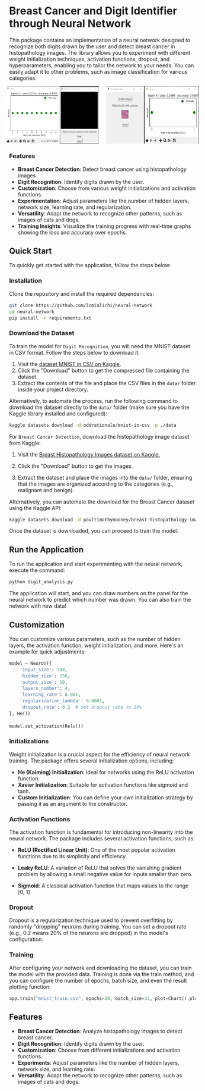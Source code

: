 # Breast Cancer and Digit Identifier through Neural Network

This package contains an implementation of a neural network designed to recognize both digits drawn by the user and detect breast cancer in histopathology images. The library allows you to experiment with different weight initialization techniques, activation functions, dropout, and hyperparameters, enabling you to tailor the network to your needs. You can easily adapt it to other problems, such as image classification for various categories.

<div style="display:flex; justify-content: center; gap: 20px;">
  <img src="img/mintty_HxflF9c7tT.gif" width="250"/>
  <img src="img/Code_759jF7v1hl.gif" width="250"/>
</div>


### Features
- **Breast Cancer Detection**: Detect breast cancer using histopathology images
- **Digit Recognition**: Identify digits drawn by the user.
- **Customization**: Choose from various weight initializations and activation functions.
- **Experimentation**: Adjust parameters like the number of hidden layers, network size, learning rate, and regularization.
- **Versatility**: Adapt the network to recognize other patterns, such as images of cats and dogs.
- **Training Insights**: Visualize the training progress with real-time graphs showing the loss and accuracy over epochs.

## Quick Start
To quickly get started with the application, follow the steps below:

### Installation
Clone the repository and install the required dependencies:

```bash
git clone https://github.com/lcmialichi/neural-network
cd neural-network
pip install -r requirements.txt
```

### Download the Dataset
To train the model for ``Digit Recognition``, you will need the MNIST dataset in CSV format. Follow the steps below to download it:
 1. Visit the [dataset MNIST in CSV on Kaggle](https://www.kaggle.com/datasets/oddrationale/mnist-in-csv).
 2. Click the "Download" button to get the compressed file containing the dataset.
 3. Extract the contents of the file and place the CSV files in the ``data/`` folder inside your project directory.

Alternatively, to automate the process, run the following command to download the dataset directly to the ``data/`` folder (make sure you have the Kaggle library installed and configured):

```bash
kaggle datasets download -d oddrationale/mnist-in-csv -p ./data
```

For ``Breast Cancer Detection``, download the histopathology image dataset from Kaggle:  
1. Visit the [Breast Histopathology Images dataset on Kaggle.](https://www.kaggle.com/datasets/paultimothymooney/breast-histopathology-images/data)

2. Click the "Download" button to get the images.
3. Extract the dataset and place the images into the ``data/`` folder, ensuring that the images are organized according to the categories (e.g., malignant and benign).


Alternatively, you can automate the download for the Breast Cancer dataset using the Kaggle API:

```bash
kaggle datasets download -d paultimothymooney/breast-histopathology-images -p ./data
```
Once the dataset is downloaded, you can proceed to train the model.

## Run the Application
To run the application and start experimenting with the neural network, execute the command:

```bash
python digit_analysis.py
```
The application will start, and you can draw numbers on the panel for the neural network to predict which number was drawn. You can also train the network with new data!

## Customization
You can customize various parameters, such as the number of hidden layers, the activation function, weight initialization, and more. Here's an example for quick adjustments:

```python
model = Neuron({
    'input_size': 784, 
    'hidden_size': 256, 
    'output_size': 10, 
    'layers_number': 4,
    'learning_rate': 0.001,
    'regularization_lambda': 0.0001,
    'dropout_rate': 0.2  # Set dropout rate to 20%
}, He())

model.set_activation(Relu())
```

### Initializations
Weight initialization is a crucial aspect for the efficiency of neural network training. The package offers several initialization options, including:

- **He (Kaiming) Initialization**: Ideal for networks using the ReLU activation function.
- **Xavier Initialization**: Suitable for activation functions like sigmoid and tanh.
- **Custom Initialization**: You can define your own initialization strategy by passing it as an argument to the constructor.

### Activation Functions
The activation function is fundamental for introducing non-linearity into the neural network. The package includes several activation functions, such as:

- **ReLU (Rectified Linear Unit)**: One of the most popular activation functions due to its simplicity and efficiency.
- **Leaky ReLU**: A variation of ReLU that solves the vanishing gradient problem by allowing a small negative value for inputs smaller than zero.

- **Sigmoid**: A classical activation function that maps values to the range [0, 1]

### Dropout
Dropout is a regularization technique used to prevent overfitting by randomly "dropping" neurons during training. You can set a dropout rate (e.g., 0.2 means 20% of the neurons are dropped) in the model's configuration.

### Training
After configuring your network and downloading the dataset, you can train the model with the provided data. Training is done via the train method, and you can configure the number of epochs, batch size, and even the result plotting function:

```python
app.train("mnist_train.csv", epochs=20, batch_size=32, plot=Chart().plot_activations)
```

## Features
- **Breast Cancer Detection**: Analyze histopathology images to detect breast cancer.
- **Digit Recognition**: Identify digits drawn by the user.
- **Customization**: Choose from different initializations and activation functions.
- **Experiments**: Adjust parameters like the number of hidden layers, network size, and learning rate.
- **Versatility**: Adapt the network to recognize other patterns, such as images of cats and dogs.
